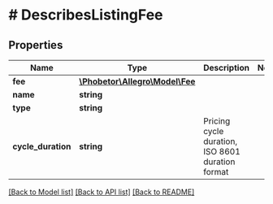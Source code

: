 # # DescribesListingFee

## Properties

Name | Type | Description | Notes
------------ | ------------- | ------------- | -------------
**fee** | [**\Phobetor\Allegro\Model\Fee**](Fee.md) |  |
**name** | **string** |  |
**type** | **string** |  |
**cycle_duration** | **string** | Pricing cycle duration, ISO 8601 duration format |

[[Back to Model list]](../../README.md#models) [[Back to API list]](../../README.md#endpoints) [[Back to README]](../../README.md)
